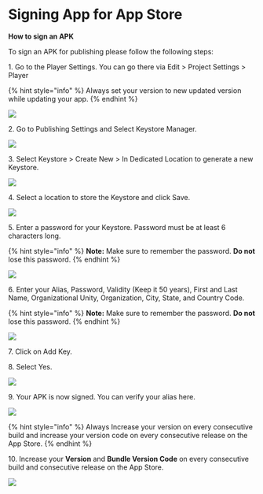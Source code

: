 # Signing App for App Store

**How to sign an APK**

To sign an APK for publishing please follow the following steps:

1\.       Go to the Player Settings. You can go there via Edit > Project Settings > Player

{% hint style="info" %}
Always set your version to new updated version while updating your app.
{% endhint %}

![](<../.gitbook/assets/image (29).png>)

2\.       Go to Publishing Settings and Select Keystore Manager.

![](<../.gitbook/assets/image (45).png>)

3\.       Select Keystore > Create New > In Dedicated Location to generate a new Keystore.

![](<../.gitbook/assets/image (3).png>)

4\.     Select a location to store the Keystore and click Save.

![](<../.gitbook/assets/image (1).png>)

5\.       Enter a password for your Keystore. Password must be at least 6 characters long.

{% hint style="info" %}
**Note:** Make sure to remember the password. **Do not** lose this password.
{% endhint %}

![](<../.gitbook/assets/image (63).png>)

6\.       Enter your Alias, Password, Validity (Keep it 50 years), First and Last Name, Organizational Unity, Organization, City, State, and Country Code.

{% hint style="info" %}
**Note:** Make sure to remember the password. **Do not** lose this password.
{% endhint %}

![](<../.gitbook/assets/image (7).png>)

7\.       Click on Add Key.

8\.       Select Yes.

![](<../.gitbook/assets/image (54).png>)

9\.       Your APK is now signed. You can verify your alias here.

![](<../.gitbook/assets/image (9).png>)

{% hint style="info" %}
Always Increase your version on every consecutive build and increase your version code on every consecutive release on the App Store.
{% endhint %}

10\.     Increase your **Version** and **Bundle Version Code** on every consecutive build and consecutive release on the App Store.

![](../.gitbook/assets/Capture4.JPG)
